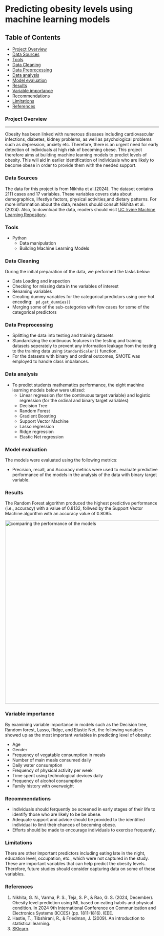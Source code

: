 # Predicting obesity levels using machine learning models

## Table of Contents
- [Project Overview](#project-overview)
- [Data Sources](#data-sources)
- [Tools](#tools)
- [Data Cleaning](#data-cleaning)
- [Data Preprocessing](#data-preprocessing)
- [Data analysis](#data-analysis)
- [Model evaluation](#model-evaluation)
- [Results](#results)
- [Variable importance](#variable-importance)
- [Recommendations](#recommendations)
- [Limitations](#limitations)
- [References](#references)

### Project Overview
---
Obesity has been linked with numerous diseases including cardiovascular infections, diabetes, kidney problems, as well as psychological problems such as depression, anxiety etc. Therefore, there is an urgent need for early detection of individuals at high  risk of becoming obese. This project therefore aims at building machine learning models to predict levels of obesity. This will aid in earlier identification of individuals who are likely to become obese in order to provide them with the needed support.

### Data Sources
The data for this project is from Nikhita et al.(2024). The dataset contains 2111 cases and 17 variables. These variables covers data about demographics, lifestlye factors, physical activities,and dietary patterns. For more information about the data, readers should consult Nikhita et al.(2024). Also, to download the data, readers should visit [UC Irvine Machine Learning Repository](https://archive.ics.uci.edu/dataset/544/estimation+of+obesity+levels+based+on+eating+habits+and+physical+condition).

### Tools
- Python
   - Data manipulation
   - Building Machine Learning Models
  
### Data Cleaning
During the initial preparation of the data, we performed the tasks below:

- Data Loading and inspection
- Checking for missing data in tne variables of interest
- Renaming variables
- Creating dummy variables for the categorical predictors using one-hot encoding: ``` pd.get_dummies()```
- Merging some of the sub-categories with few cases for some of the categorical predictors

### Data Preprocessing
- Splitting the data into testing and training datasets
- Standardizing the continuous features in the testing and training datasets seperately to prevent any information leakage from the testing to the training data using ```StandardScaler()``` function.
- For the datasets with binary and ordinal outcomes, SMOTE was employed to handle class imbalances.

### Data analysis
- To predict students mathematics performance, the eight machine learning models below were utilzed:
  - Linear regression (for the continuous target variable) and logistic regression (for the ordinal and binary target variables)
  - Decision Tree
  - Random Forest
  - Gradient Boosting
  - Support Vector Machine
  - Lasso regression
  - Ridge regression
  - Elastic Net regression

### Model evaluation
The models were evaluated using the following metrics:
- Precision, recall, and Accuracy metrics were used to evaluate predictive performance of the models in the analysis of the data with binary target variable.

### Results
The Random Forest algorithm produced the highest predictive performance (i.e., accuracy) with a value of 0.8132, follwed by the Support Vector Machine algorithm with an accuracy value of 0.8085.

<img width="1000" height="600" alt="comparing the performance of the models" src="https://github.com/user-attachments/assets/04f3163e-25c7-4f77-9b45-5385fbf9c87e" />

### Variable importance
By examining variable importance in models such as the Decision tree, Random forest, Lasso, Ridge, and Elastic Net, the following variables showed up as the most important variables in predicting level of obesity:
- Age
- Gender
- Frequency of vegatable consumption in meals
- Number of main meals consumed daily
- Daily water consumption
- Frequency of physical activity per week
- Time spent using technological devices daily
- Frequency of alcohol consumption
- Family history with overweight

### Recommendations
- Individuals should ferquently be screened in early stages of their life to identify those who are likely to be be obese.
- Adequate support and advice should be provided to the identified individual to limit their chances of becoming obese.
- Efforts should be made to encourage individuals to exercise frequently.

### Limitations
There are other important predictors including eating late in the night, education level, occupation, etc., which were not captured in the study. These are important variables that can help predict the obesity levels. Therefore, future studies should consider capturing data on some of these variables.

### References
1. Nikhita, G. N., Varma, P. S., Teja, S. P., & Rao, G. S. (2024, December). Obesity level prediction using ML based on eating habits and physical condition. In 2024 9th International Conference on Communication and Electronics Systems (ICCES) (pp. 1811-1816). IEEE.
2. Hastie, T., Tibshirani, R., & Friedman, J. (2009). An introduction to statistical learning.
3. [SKlearn](https://scikit-learn.org/stable/).
